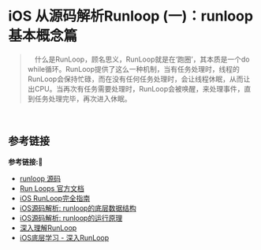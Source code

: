 # iOS 从源码解析Runloop (一)：runloop 基本概念篇

> &emsp;什么是RunLoop，顾名思义，RunLoop就是在‘跑圈’，其本质是一个do while循环。RunLoop提供了这么一种机制，当有任务处理时，线程的RunLoop会保持忙碌，而在没有任何任务处理时，会让线程休眠，从而让出CPU。当再次有任务需要处理时，RunLoop会被唤醒，来处理事件，直到任务处理完毕，再次进入休眠。

&emsp;


## 参考链接
**参考链接:🔗**
+ [runloop 源码](https://opensource.apple.com/tarballs/CF/)
+ [Run Loops 官方文档](https://developer.apple.com/library/archive/documentation/Cocoa/Conceptual/Multithreading/RunLoopManagement/RunLoopManagement.html#//apple_ref/doc/uid/10000057i-CH16-SW1)
+ [iOS RunLoop完全指南](https://blog.csdn.net/u013378438/article/details/80239686)
+ [iOS源码解析: runloop的底层数据结构](https://juejin.cn/post/6844904090330234894)
+ [iOS源码解析: runloop的运行原理](https://juejin.cn/post/6844904090166624270)
+ [深入理解RunLoop](https://blog.ibireme.com/2015/05/18/runloop/)
+ [iOS底层学习 - 深入RunLoop](https://juejin.cn/post/6844903973665636360)
